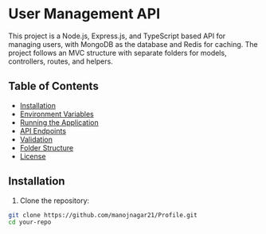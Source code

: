 # User Management API

This project is a Node.js, Express.js, and TypeScript based API for managing users, with MongoDB as the database and Redis for caching. The project follows an MVC structure with separate folders for models, controllers, routes, and helpers.

## Table of Contents

- [Installation](#installation)
- [Environment Variables](#environment-variables)
- [Running the Application](#running-the-application)
- [API Endpoints](#api-endpoints)
- [Validation](#validation)
- [Folder Structure](#folder-structure)
- [License](#license)

## Installation

1. Clone the repository:

```bash
git clone https://github.com/manojnagar21/Profile.git
cd your-repo